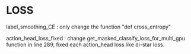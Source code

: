 # LOSS

label_smoothing_CE : only change the function "def cross_entropy"

action_head_loss_fixed : change get_masked_classify_loss_for_multi_gpu function in line 289,
                         fixed each action_head loss like di-star loss.
